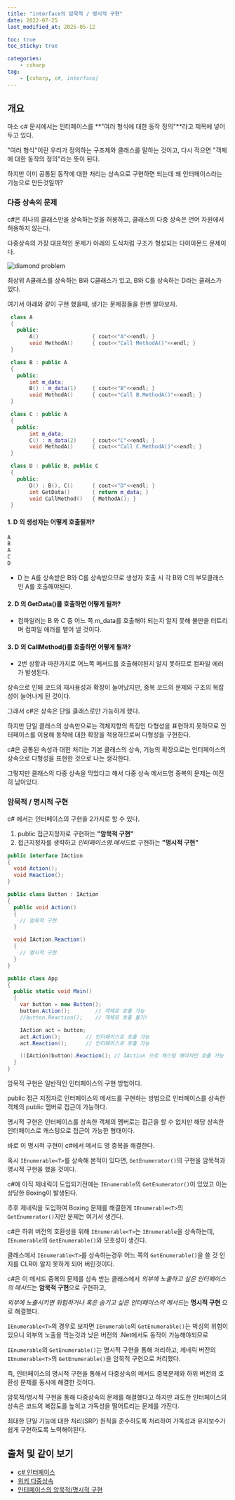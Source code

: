 ```yaml
---
title: "interface의 암묵적 / 명시적 구현"
date: 2022-07-25
last_modified_at: 2025-05-12

toc: true
toc_sticky: true

categories:
    - csharp
tag:
    - [csharp, c#, interface]
---
```


## 개요

마소 c# 문서에서는 인터페이스를 **"여러 형식에 대한 동작 정의"**라고 제목에 넣어 두고 있다.

"여러 형식"이란 우리가 정의하는 구조체와 클래스를 말하는 것이고, 다시 적으면 "객체에 대한 동작의 정의"라는 뜻이 된다.

하지만 이미 공통된 동작에 대한 처리는 상속으로 구현하면 되는데 왜 인터페이스라는 기능으로 만든것일까?

### 다중 상속의 문제

c#은 하나의 클래스만을 상속하는것을 허용하고, 클래스의 다중 상속은 언어 차원에서 허용하지 않는다.

다중상속의 가장 대표적인 문제가 아래의 도식처럼 구조가 형성되는 다이아몬드 문제이다.

![diamond problem](https://upload.wikimedia.org/wikipedia/commons/thumb/8/8e/Diamond_inheritance.svg/440px-Diamond_inheritance.svg.png)

최상위 A클래스를 상속하는 B와 C클래스가 있고, B와 C를 상속하는 D라는 클래스가 있다.
  
여기서 아래와 같이 구현 했을때, 생기는 문제점들을 한번 알아보자.

 ```cpp
  class A
  {
    public:
        A()                 { cout<<"A"<<endl; }
        void MethodA()      { cout<<"Call MethodA()"<<endl; }
  }

  class B : public A
  {
    public:
        int m_data;
        B() : m_data(1)     { cout<<"B"<<endl; }
        void MethodA()      { cout<<"Call B.MethodA()"<<endl; }
  }

  class C : public A
  {
    public:
        int m_data;
        C() : m_data(2)     { cout<<"C"<<endl; }
        void MethodA()      { cout<<"Call C.MethodA()"<<endl; }
  }

  class D : public B, public C
  {
    public:
        D() : B(), C()      { cout<<"D"<<endl; }
        int GetData()       { return m_data; }
        void CallMethod()   { MethodA(); }
  }
 ```

#### 1. D 의 생성자는 어떻게 호출될까?

  ```txt
  A
  B
  A
  C
  D
  ```

* D 는 A를 상속받은 B와 C를 상속받으므로 생성자 호출 시 각 B와 C의 부모클래스인 A를 호출해야된다.
  
#### 2. D 의 GetData()를 호출하면 어떻게 될까?

* 컴파일러는 B 와 C 중 어느 쪽 m_data를 호출해야 되는지 알지 못해 불만을 터트리며 컴파일 에러를 뱉어 낼 것이다.

#### 3. D 의 CallMethod()를 호출하면 어떻게 될까?

* 2번 상황과 마찬가지로 어느쪽 메서드를 호출해야된지 알지 못하므로 컴파일 에러가 발생된다.

상속으로 인해 코드의 재사용성과 확장이 늘어났지만, 중복 코드의 문제와 구조의 복잡성이 늘어나게 된 것이다.

그래서 c#은 상속은 단일 클래스로만 가능하게 했다.
  
하지만 단일 클래스의 상속만으로는 객체지향의 특징인 다형성을 표현하지 못하므로 인터페이스를 이용해 동작에 대한 확장을 적용하므로써 다형성을 구현한다.

c#은 공통된 속성과 대한 처리는 기본 클래스의 상속, 기능의 확장으로는 인터페이스의 상속으로 다형성을 표현한 것으로 나는 생각한다.
  
그렇지만 클래스의 다중 상속을 막았다고 해서 다중 상속 메서드명 중복의 문제는 여전히 남아있다.

### 암묵적 / 명시적 구현

c# 에서는 인터페이스의 구현을 2가지로 할 수 있다.

 1. public 접근지정자로 구현하는 **"암묵적 구현"**
 2. 접근지정자를 생략하고 *인터페이스명.메서드*로 구현하는 **"명시적 구현"**

```cs
public interface IAction
{
  void Action();
  void Reaction();
}

public class Button : IAction
{
  public void Action()
  {
    // 암묵적 구현
  }

  void IAction.Reaction()
  {
    // 명시적 구현
  }
}

public class App
{
  public static void Main()
  {
    var button = new Button();
    button.Action();        // 객체로 호출 가능
    //button.Reaction();    // 객체로 호출 불가!

    IAction act = button;
    act.Action();        // 인터페이스로 호출 가능
    act.Reaction();      // 인터페이스로 호출 가능  

    ((IAction)button).Reaction(); // IAction 으로 캐스팅 해야지만 호출 가능
  }
}
```

암묵적 구현은 일반적인 인터페이스의 구현 방법이다.

public 접근 지정자로 인터페이스의 메서드를 구현하는 방법으로 인터페이스를 상속한 객체의 public 멤버로 접근이 가능하다.

명시적 구현은 인터페이스를 상속한 객체의 멤버로는 접근을 할 수 없지만 해당 상속한 인터페이스로 캐스팅으로 접근이 가능한 형태이다.

바로 이 명시적 구현이 c#에서 메서드 명 중복을 해결한다.

혹시 `IEnumerable<T>`를 상속해 본적이 있다면, `GetEnumerator()`의 구현을 암묵적과 명시적 구현을 했을 것이다.
  
c#에 아직 제네릭이 도입되기전에는 `IEnumerable`의 `GetEnumerator()`이 있었고 이는 상당한 Boxing이 발생된다.

추후 제네릭을 도입하여 Boxing 문제를 해결한게 `IEnumerable<T>`의 `GetEnumerator()`지만 문제는 여기서 생긴다.

c#은 하위 버전의 호환성을 위해 `IEnumerable<T>`는 `IEnumerable`을 상속하는데, `IEnumerable`의 `GetEnumerable()`와 모호성이 생긴다.

클래스에서 `IEnumerable<T>`를 상속하는경우 어느 쪽의 `GetEnumerable()`을 쓸 것 인지를 CLR이 알지 못하게 되어 버린것이다.

c#은 이 메서드 중복의 문제를 상속 받는 클래스에서 *외부에 노출하고 싶은 인터페이스의 메서드*는 **암묵적 구현**으로 구현하고,

*외부에 노출시키면 위험하거나 혹은 숨기고 싶은 인터페이스의 메서드*는 **명시적 구현** 으로 해결했다.

`IEnumerable<T>`의 경우로 보자면 `IEnumerable`의 `GetEnumerable()`는 박싱의 위험이 있으니 외부의 노출을 막는것과 낮은 버전의 .Net에서도 동작이 가능해야되므로

`IEnumerable`의 `GetEnumerable()`는 명시적 구현을 통해 처리하고, 제네릭 버전의 `IEnumerable<T>`의 `GetEnumerable()`을 암묵적 구현으로 처리했다.

즉, 인터페이스의 명시적 구현을 통해서 다중상속의 메서드 중복문제와 하위 버전의 호환성 문제를 동시에 해결한 것이다.

암묵적/명시적 구현을 통해 다중상속의 문제를 해결했다고 하지만 과도한 인터페이스의 상속은 코드의 복잡도를 높히고 가독성을 떨어트리는 문제를 가진다.

최대한 단일 기능에 대한 처리(SRP) 원칙을 준수하도록 처리하여 가독성과 유지보수가 쉽게 구현하도록 노력해야된다.

## 출처 및 같이 보기

* [c# 인터페이스](https://docs.microsoft.com/ko-kr/dotnet/csharp/fundamentals/types/interfaces)
* [위키 다중상속](https://ko.wikipedia.org/wiki/%EB%8B%A4%EC%A4%91_%EC%83%81%EC%86%8D)
* [인터페이스의 암묵적/명시적 구현](https://www.csharpstudy.com/DevNote/Article/4)